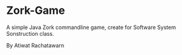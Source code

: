 # Zork-Game
A simple Java Zork commandline game, create for Software System Sonstruction class.

By Atiwat Rachatawarn
